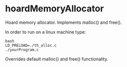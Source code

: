 # hoardMemoryAllocator
Hoard memory allocator. Implements malloc() and free().

In order to run on a linux machine type:

<code>bash</code><br>
<code>LD_PRELOAD=./th_alloc.c ./yourProgram.c</code>

Overrides default malloc() and free() functionality.
